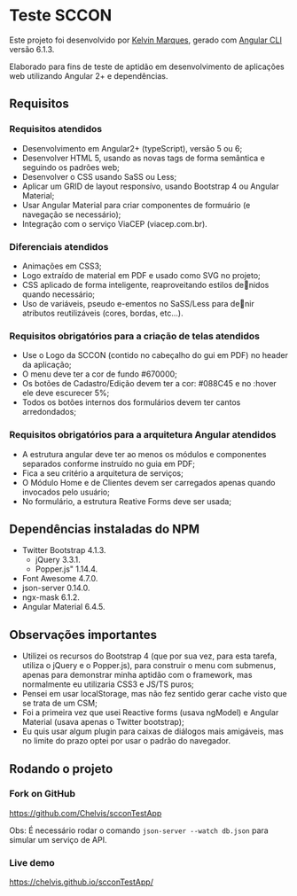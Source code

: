 # Teste SCCON

Este projeto foi desenvolvido por [Kelvin Marques](http://www.kelvinmarques.com.br), gerado com [Angular CLI](https://github.com/angular/angular-cli) versão 6.1.3.

Elaborado para fins de teste de aptidão em desenvolvimento de aplicações web utilizando Angular 2+ e dependências.

## Requisitos

### Requisitos atendidos

- Desenvolvimento em Angular2+ (typeScript), versão 5 ou 6;
- Desenvolver HTML 5, usando as novas tags de forma semântica e seguindo os padrões web;
- Desenvolver o CSS usando SaSS ou Less;
- Aplicar um GRID de layout responsívo, usando Bootstrap 4 ou Angular Material;
- Usar Angular Material para criar componentes de formuário (e navegação se necessário);
- Integração com o serviço ViaCEP (viacep.com.br).

### Diferenciais atendidos

- Animações em CSS3;
- Logo extraído de material em PDF e usado como SVG no projeto;
- CSS aplicado de forma inteligente, reaproveitando estilos denidos quando necessário;
- Uso de variáveis, pseudo e-ementos no SaSS/Less para denir atributos reutilizáveis (cores, bordas, etc...).

### Requisitos obrigatórios para a criação de telas atendidos

- Use o Logo da SCCON (contido no cabeçalho do gui em PDF) no header da aplicação;
- O menu deve ter a cor de fundo #670000;
- Os botões de Cadastro/Edição devem ter a cor: #088C45 e no :hover ele deve escurecer 5%;
- Todos os botões internos dos formulários devem ter cantos arredondados;

### Requisitos obrigatórios para a arquitetura Angular atendidos

- A estrutura angular deve ter ao menos os módulos e componentes separados conforme instruído no guia em PDF;
- Fica a seu critério a arquitetura de serviços;
- O Módulo Home e de Clientes devem ser carregados apenas quando invocados pelo usuário;
- No formulário, a estrutura Reative Forms deve ser usada;

## Dependências instaladas do NPM

- Twitter Bootstrap 4.1.3.
    - jQuery 3.3.1.
    - Popper.js" 1.14.4.
- Font Awesome 4.7.0.
- json-server 0.14.0.
- ngx-mask 6.1.2.
- Angular Material 6.4.5.

## Observações importantes

- Utilizei os recursos do Bootstrap 4 (que por sua vez, para esta tarefa, utiliza o jQuery e o Popper.js), para construir o menu com submenus, apenas para demonstrar minha aptidão com o framework, mas normalmente eu utilizaria CSS3 e JS/TS puros;
- Pensei em usar localStorage, mas não fez sentido gerar cache visto que se trata de um CSM;
- Foi a primeira vez que usei Reactive forms (usava ngModel) e Angular Material (usava apenas o Twitter bootstrap);
- Eu quis usar algum plugin para caixas de diálogos mais amigáveis, mas no limite do prazo optei por usar o padrão do navegador.

## Rodando o projeto

### Fork on GitHub
https://github.com/Chelvis/scconTestApp

Obs: É necessário rodar o comando `json-server --watch db.json` para simular um serviço de API.

### Live demo

https://chelvis.github.io/scconTestApp/
